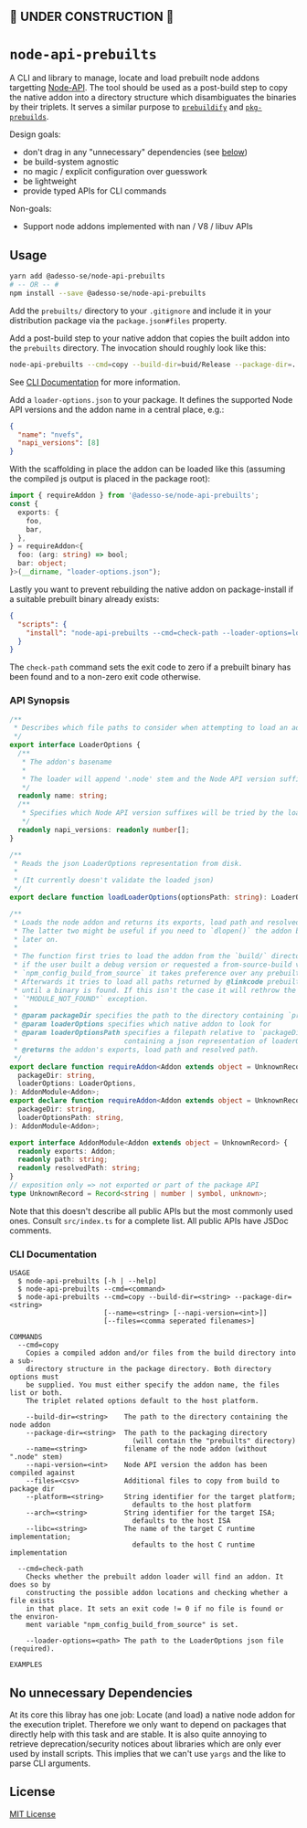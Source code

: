 ## 🚧 **UNDER CONSTRUCTION** 🚧
# `node-api-prebuilts`

A CLI and library to manage, locate and load prebuilt node addons targetting [Node-API].
The tool should be used as a post-build step to copy the native addon into a
directory structure which disambiguates the binaries by their triplets.
It serves a similar purpose to [`prebuildify`] and [`pkg-prebuilds`].

Design goals:
  * don't drag in any "unnecessary" dependencies (see [below](#no-unnecessary-dependencies))
  * be build-system agnostic
  * no magic / explicit configuration over guesswork
  * be lightweight
  * provide typed APIs for CLI commands

Non-goals:
  * Support node addons implemented with nan / V8 / libuv APIs


## Usage

```sh
yarn add @adesso-se/node-api-prebuilts
# -- OR -- #
npm install --save @adesso-se/node-api-prebuilts
```

Add the `prebuilts/` directory to your `.gitignore` and include it in your 
distribution package via the `package.json#files` property.

Add a post-build step to your native addon that copies the built addon into the
`prebuilts` directory. The invocation should roughly look like this:
```sh
node-api-prebuilts --cmd=copy --build-dir=buid/Release --package-dir=. --name=nvefs --napi-version=8
```
See [CLI Documentation](#cli-documentation) for more information.

Add a `loader-options.json` to your package. It defines the supported Node API
versions and the addon name in a central place, e.g.:
```json
{
  "name": "nvefs",
  "napi_versions": [8]
}
```
With the scaffolding in place the addon can be loaded like this (assuming the
compiled js output is placed in the package root):
```ts
import { requireAddon } from '@adesso-se/node-api-prebuilts';
const {
  exports: {
    foo,
    bar,
  },
} = requireAddon<{
  foo: (arg: string) => bool;
  bar: object;
}>(__dirname, "loader-options.json");
```

Lastly you want to prevent rebuilding the native addon on package-install if a
suitable prebuilt binary already exists:
```json
{
  "scripts": {
    "install": "node-api-prebuilts --cmd=check-path --loader-options=loader-options.json || <the addon needs to be built>"
  }
}
```
The `check-path` command sets the exit code to zero if a prebuilt binary has 
been found and to a non-zero exit code otherwise.


### API Synopsis

```ts
/**
 * Describes which file paths to consider when attempting to load an addon.
 */
export interface LoaderOptions {
  /**
   * The addon's basename
   *
   * The loader will append '.node' stem and the Node API version suffix.
   */
  readonly name: string;
  /**
   * Specifies which Node API version suffixes will be tried by the loader.
   */
  readonly napi_versions: readonly number[];
}

/**
 * Reads the json LoaderOptions representation from disk.
 *
 * (It currently doesn't validate the loaded json)
 */
export declare function loadLoaderOptions(optionsPath: string): LoaderOptions;

/**
 * Loads the node addon and returns its exports, load path and resolved path.
 * The latter two might be useful if you need to `dlopen()` the addon binary
 * later on.
 *
 * The function first tries to load the addon from the `build/` directory, i.e.
 * if the user built a debug version or requested a from-source-build via
 * `npm_config_build_from_source` it takes preference over any prebuilt binary.
 * Afterwards it tries to load all paths returned by @linkcode prebuiltsDirectoryPath()
 * until a binary is found. If this isn't the case it will rethrow the last
 * `"MODULE_NOT_FOUND"` exception.
 *
 * @param packageDir specifies the path to the directory containing `prebuilts`
 * @param loaderOptions specifies which native addon to look for
 * @param loaderOptionsPath specifies a filepath relative to `packageDir`
 *                          containing a json representation of loaderOptions
 * @returns the addon's exports, load path and resolved path.
 */
export declare function requireAddon<Addon extends object = UnknownRecord>(
  packageDir: string,
  loaderOptions: LoaderOptions,
): AddonModule<Addon>;
export declare function requireAddon<Addon extends object = UnknownRecord>(
  packageDir: string,
  loaderOptionsPath: string,
): AddonModule<Addon>;

export interface AddonModule<Addon extends object = UnknownRecord> {
  readonly exports: Addon;
  readonly path: string;
  readonly resolvedPath: string;
}
// exposition only => not exported or part of the package API
type UnknownRecord = Record<string | number | symbol, unknown>;
```
Note that this doesn't describe all public APIs but the most commonly used ones.
Consult `src/index.ts` for a complete list. All public APIs have JSDoc comments.


### CLI Documentation

```
USAGE
  $ node-api-prebuilts [-h | --help]
  $ node-api-prebuilts --cmd=<command>
  $ node-api-prebuilts --cmd=copy --build-dir=<string> --package-dir=<string>
                       [--name=<string> [--napi-version=<int>]]
                       [--files=<comma seperated filenames>]

COMMANDS
  --cmd=copy
    Copies a compiled addon and/or files from the build directory into a sub-
    directory structure in the package directory. Both directory options must
    be supplied. You must either specify the addon name, the files list or both.
    The triplet related options default to the host platform.

    --build-dir=<string>    The path to the directory containing the node addon
    --package-dir=<string>  The path to the packaging directory
                              (will contain the "prebuilts" directory)
    --name=<string>         filename of the node addon (without ".node" stem)
    --napi-version=<int>    Node API version the addon has been compiled against
    --files=<csv>           Additional files to copy from build to package dir
    --platform=<string>     String identifier for the target platform;
                              defaults to the host platform
    --arch=<string>         String identifier for the target ISA;
                              defaults to the host ISA
    --libc=<string>         The name of the target C runtime implementation;
                              defaults to the host C runtime implementation

  --cmd=check-path
    Checks whether the prebuilt addon loader will find an addon. It does so by
    constructing the possible addon locations and checking whether a file exists
    in that place. It sets an exit code != 0 if no file is found or the environ-
    ment variable "npm_config_build_from_source" is set.

    --loader-options=<path> The path to the LoaderOptions json file (required).

EXAMPLES
```


## No unnecessary Dependencies
At its core this libray has one job: Locate (and load) a native node addon for
the execution triplet. Therefore we only want to depend on packages that
directly help with this task and are stable. It is also quite annoying to
retrieve deprecation/security notices about libraries which are only ever used
by install scripts. This implies that we can't use `yargs` and the like to parse
CLI arguments.


## License

[MIT License](https://choosealicense.com/licenses/mit/)


[Node-API]: https://nodejs.org/dist/latest-v16.x/docs/api/n-api.html#node-api
[`prebuildify`]: https://www.npmjs.com/package/prebuildify
[`pkg-prebuilds`]: https://www.npmjs.com/package/pkg-prebuilds
